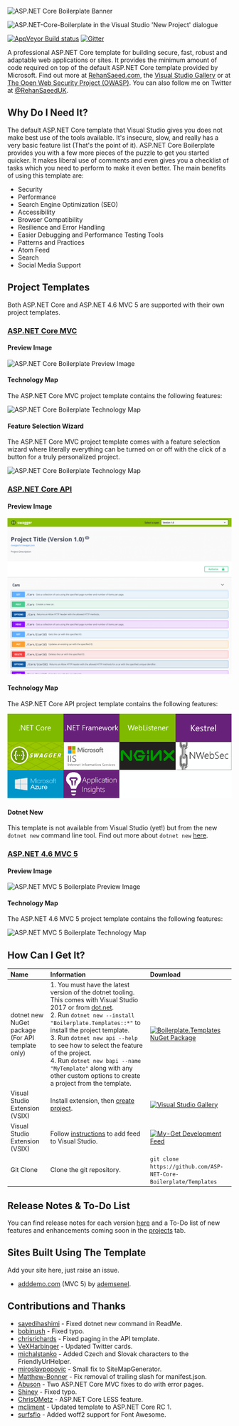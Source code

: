 ﻿![ASP.NET Core Boilerplate Banner](https://raw.githubusercontent.com/ASP-NET-Core-Boilerplate/Templates/master/Images/Banner.png)

![ASP.NET-Core-Boilerplate in the Visual Studio 'New Project' dialogue](https://raw.githubusercontent.com/ASP-NET-Core-Boilerplate/Templates/master/Images/New%20Project.png)

[![AppVeyor Build status](https://ci.appveyor.com/api/projects/status/munmh9if4vfeqy62?svg=true)](https://ci.appveyor.com/project/RehanSaeed/templates) [![Gitter](https://img.shields.io/gitter/room/nwjs/nw.js.svg?maxAge=2592000)](https://gitter.im/ASP-NET-MVC-Boilerplate/Lobby?utm_source=share-link&utm_medium=link&utm_campaign=share-link)

A professional ASP.NET Core template for building secure, fast, robust and adaptable web applications or sites. It provides the minimum amount of code required on top of the default ASP.NET Core template provided by Microsoft. Find out more at [RehanSaeed.com](http://rehansaeed.com/ASP-NET-Core-Boilerplate/), the [Visual Studio Gallery](https://visualstudiogallery.msdn.microsoft.com/6cf50a48-fc1e-4eaf-9e82-0b2a6705ca7d) or at [The Open Web Security Project (OWASP)](https://www.owasp.org/index.php/OWASP_ASP.NET_MVC_Boilerplate_Project). You can also follow me on Twitter at [@RehanSaeedUK](https://twitter.com/rehansaeeduk).</p>

## Why Do I Need It?

The default ASP.NET Core template that Visual Studio gives you does not make best use of the tools available. It's insecure, slow, and really has a very basic feature list (That's the point of it). ASP.NET Core Boilerplate provides you with a few more pieces of the puzzle to get you started quicker. It makes liberal use of comments and even gives you a checklist of tasks which you need to perform to make it even better. The main benefits of using this template are:

- Security
- Performance
- Search Engine Optimization (SEO)
- Accessibility
- Browser Compatibility
- Resilience and Error Handling
- Easier Debugging and Performance Testing Tools
- Patterns and Practices
- Atom Feed
- Search
- Social Media Support

## Project Templates

Both ASP.NET Core and ASP.NET 4.6 MVC 5 are supported with their own project templates.

### [ASP.NET Core MVC](https://github.com/ASP-NET-Core-Boilerplate/Templates/blob/master/MVC%206.md)

#### Preview Image

![ASP.NET Core Boilerplate Preview Image](https://raw.githubusercontent.com/ASP-NET-Core-Boilerplate/Templates/master/Images/MVC%206%20Preview%20Image.png)

#### Technology Map

The ASP.NET Core MVC project template contains the following features:

![ASP.NET Core Boilerplate Technology Map](https://raw.githubusercontent.com/ASP-NET-Core-Boilerplate/Templates/master/Images/MVC%206%20Technology%20Map.png)

#### Feature Selection Wizard

The ASP.NET Core MVC project template comes with a feature selection wizard where literally everything can be turned on
or off with the click of a button for a truly personalized project.

![ASP.NET Core Boilerplate Technology Map](https://raw.githubusercontent.com/ASP-NET-Core-Boilerplate/Templates/master/Images/ASP.NET%20MVC%20Boilerplate%20Feature%20Selection%20Wizard%201.png)










### [ASP.NET Core API](https://github.com/ASP-NET-Core-Boilerplate/Templates/blob/master/MVC%206%20API.md)

#### Preview Image

![ASP.NET Core API Boilerplate Preview Image](https://raw.githubusercontent.com/ASP-NET-Core-Boilerplate/Templates/master/Images/MVC%206%20API%20Preview%20Image.png)

#### Technology Map

The ASP.NET Core API project template contains the following features:

![ASP.NET Core API Boilerplate Technology Map](https://raw.githubusercontent.com/ASP-NET-Core-Boilerplate/Templates/master/Images/MVC%206%20API%20Technology%20Map.png)

#### Dotnet New

This template is not available from Visual Studio (yet!) but from the new `dotnet new` command line tool. Find out more about `dotnet new` [here](http://rehansaeed.com/custom-project-templates-using-dotnet-new/).











### [ASP.NET 4.6 MVC 5](https://github.com/ASP-NET-Core-Boilerplate/Templates/blob/master/MVC%205.md)

#### Preview Image

![ASP.NET MVC 5 Boilerplate Preview Image](https://raw.githubusercontent.com/ASP-NET-Core-Boilerplate/Templates/master/Images/MVC%205%20Preview%20Image.png)

#### Technology Map

The ASP.NET 4.6 MVC 5 project template contains the following features:

![ASP.NET MVC 5 Boilerplate Technology Map](https://raw.githubusercontent.com/ASP-NET-Core-Boilerplate/Templates/master/Images/MVC%205%20Technology%20Map.png)

## How Can I Get It?

| Name                           | Information | Download |
| :---                           | :---        | :---     |
| dotnet new NuGet package (For API template only)       | 1. You must have the latest version of the dotnet tooling. This comes with Visual Studio 2017 or from [dot.net](https://dot.net). <br> 2. Run `dotnet new --install "Boilerplate.Templates::*"` to install the project template. <br> 3. Run `dotnet new api --help` to see how to select the feature of the project. <br> 4. Run `dotnet new bapi --name "MyTemplate"` along with any other custom options to create a project from the template. | [![Boilerplate.Templates NuGet Package](https://img.shields.io/nuget/v/Boilerplate.Templates.svg)](https://www.nuget.org/packages/Boilerplate.Templates/) |
| Visual Studio Extension (VSIX) | Install extension, then [create project](https://raw.githubusercontent.com/RehanSaeed/ASP.NET-Core-Boilerplate/master/Images/New%20Project.png). | [![Visual Studio Gallery](https://img.shields.io/badge/Visual%20Studio%20Gallery-Download-blue.svg)](https://visualstudiogallery.msdn.microsoft.com/6cf50a48-fc1e-4eaf-9e82-0b2a6705ca7d/file/148517/112/ASP.NET%20MVC%20Boilerplate.vsix) |
| Visual Studio Extension (VSIX) | Follow [instructions](http://docs.myget.org/docs/walkthrough/getting-started-with-vsix) to add feed to Visual Studio. | [![My-Get Development Feed](https://img.shields.io/badge/My--Get%20Feed-Feed-blue.svg?link=https://visualstudiogallery.msdn.microsoft.com/6cf50a48-fc1e-4eaf-9e82-0b2a6705ca7d/file/148517/112/ASP.NET%20MVC%20Boilerplate.vsix)](https://www.myget.org/F/aspnet-mvc-boilerplate/vsix/) |
| Git Clone                      | Clone the git repository. | `git clone https://github.com/ASP-NET-Core-Boilerplate/Templates` |

## Release Notes & To-Do List
You can find release notes for each version [here](https://github.com/ASP-NET-Core-Boilerplate/Templates/blob/master/RELEASE%20NOTES.md) and a To-Do list of new features and enhancements coming soon in the [projects](https://github.com/ASP-NET-Core-Boilerplate/Templates/projects) tab.

## Sites Built Using The Template

Add your site here, just raise an issue.

- [adddemo.com](http://www.adddemo.com/postakodu/) (MVC 5) by [ademsenel](https://github.com/ademsenel).

## Contributions and Thanks

- [sayedihashimi](https://github.com/sayedihashimi) - Fixed dotnet new command in ReadMe.
- [bobinush](https://github.com/bobinush) - Fixed typo.
- [chrisrichards](https://github.com/chrisrichards) - Fixed paging in the API template.
- [VeXHarbinger](https://github.com/VeXHarbinger) - Updated Twitter cards.
- [michalstanko](https://github.com/michalstanko) - Added Czech and Slovak characters to the FriendlyUrlHelper.
- [miroslavpopovic](https://github.com/miroslavpopovic) - Small fix to SiteMapGenerator.
- [Matthew-Bonner](https://github.com/Matthew-Bonner) - Fix removal of trailing slash for manifest.json.
- [Abuson](https://github.com/abuson) - Two ASP.NET Core MVC fixes to do with error pages.
- [Shiney](https://github.com/Shiney) - Fixed typo.
- [ChrisOMetz](https://github.com/ChrisOMetz) - ASP.NET Core LESS feature.
- [mcliment](https://github.com/mcliment) - Updated template to ASP.NET Core RC 1.
- [surfsflo](https://github.com/surfsflo) - Added woff2 support for Font Awesome.
